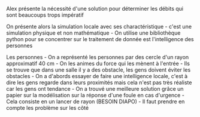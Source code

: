 Alex présente la nécessité d'une solution pour déterminer les débits
qui sont beaucoups trops impératif

On présente alors la simulation locale avec ses charactéristique
	- c'est une simulation physique et non mathématique
	- On utilise une bibliothèque python pour se concentrer sur le traitement
	de donnée est l'intelligence des personnes

Les personnes
	- On a représenté les personnes par des cercle d'un rayon approximatif 40 cm
	- On les animes du force qui les mènent à l'entrée
	- Ils se trouve que dans une salle il y a des obstacle, les gens doivent éviter les obstacles
	- On a d'abords essayer de faire une intelligence locale, c'est à dire
	les gens regarde dans leurs proximités mais cela n'est pas très réaliste car les gens
	ont tendance
	- On a trouvé une meilleure solution grâce un papier sur la modélisation sur la réponse
	d'une foule en cas d'urgence
	- Cela consiste en un lancer de rayon (BESOIN DIAPO)
	- Il faut prendre en compte les problème sur les côté
